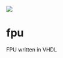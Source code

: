 <a href='https://sakuya.maswag.tk/jenkins/job/cpuex-fpu/'><img src='https://sakuya.maswag.tk/jenkins/job/cpuex-fpu/badge/icon'></a>

fpu
===

FPU written in VHDL

